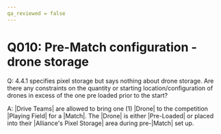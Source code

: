 ```yaml
---
qa_reviewed = false
---
```


# Q010: Pre-Match configuration - drone storage

Q: 4.4.1 specifies pixel storage but says nothing about drone storage.  Are there any constraints on the quantity or starting location/configuration of drones in excess of the one pre loaded prior to the start?

A: |Drive Teams| are allowed to bring one (1) |Drone| to the competition |Playing Field| for a |Match|. The |Drone| is either |Pre-Loaded| or placed into their |Alliance's Pixel Storage| area during pre-|Match| set up.